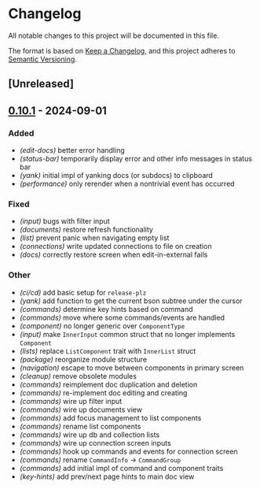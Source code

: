 # Changelog
All notable changes to this project will be documented in this file.

The format is based on [Keep a Changelog](https://keepachangelog.com/en/1.0.0/),
and this project adheres to [Semantic Versioning](https://semver.org/spec/v2.0.0.html).

## [Unreleased]

## [0.10.1](https://github.com/drewzemke/tongo/compare/v0.10.0...v0.10.1) - 2024-09-01

### Added
- *(edit-docs)* better error handling
- *(status-bar)* temporarily display error and other info messages in status bar
- *(yank)* initial impl of yanking docs (or subdocs) to clipboard
- *(performance)* only rerender when a nontrivial event has occurred

### Fixed
- *(input)* bugs with filter input
- *(documents)* restore refresh functionality
- *(list)* prevent panic when navigating empty list
- *(connections)* write updated connections to file on creation
- *(docs)* correctly restore screen when edit-in-external fails

### Other
- *(ci/cd)* add basic setup for `release-plz`
- *(yank)* add function to get the current bson subtree under the cursor
- *(commands)* determine key hints based on command
- *(commands)* move where some commands/events are handled
- *(component)* no longer generic over `ComponentType`
- *(input)* make `InnerInput` common struct that no longer implements `Component`
- *(lists)* replace `ListComponent` trait with `InnerList` struct
- *(package)* reorganize module structure
- *(navigation)* escape to move between components in primary screen
- *(cleanup)* remove obsolete modules
- *(commands)* reimplement doc duplication and deletion
- *(commands)* re-implement doc editing and creating
- *(commands)* wire up filter input
- *(commands)* wire up documents view
- *(commands)* add focus management to list components
- *(commands)* rename list components
- *(commands)* wire up db and collection lists
- *(commands)* wire up connection screen inputs
- *(commands)* hook up commands and events for connection screen
- *(commands)* rename `CommandInfo` -> `CommandGroup`
- *(commands)* add initial impl of command and component traits
- *(key-hints)* add prev/next page hints to main doc view
